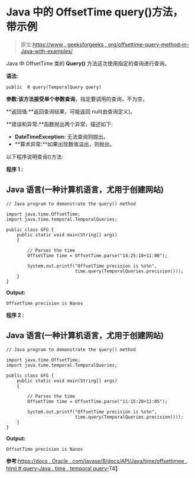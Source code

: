 # Java 中的 OffsetTime query()方法，带示例

> 原文:[https://www . geeksforgeeks . org/offsettime-query-method-in-Java-with-examples/](https://www.geeksforgeeks.org/offsettime-query-method-in-java-with-examples/)

Java 中 OffsetTime 类的 **Query()** 方法这次使用指定的查询进行查询。

**语法:**

```
public  R query(TemporalQuery query)
```

**参数:**该方法接受单个参数**查询**，指定要调用的查询，不为空。

**返回值:**返回查询结果，可能返回 null(由查询定义)。

**错误和异常:**函数抛出两个异常，描述如下:

*   **DateTimeException:** 无法查询则抛出。
*   **算术异常:**如果出现数值溢出，则抛出。

以下程序说明查询()方法:

**程序 1 :**

## Java 语言(一种计算机语言，尤用于创建网站)

```
// Java program to demonstrate the query() method

import java.time.OffsetTime;
import java.time.temporal.TemporalQueries;

public class GFG {
    public static void main(String[] args)
    {

        // Parses the time
        OffsetTime time = OffsetTime.parse("14:25:10+11:00");

        System.out.printf("OffsetTime precision is %s%n",
                          time.query(TemporalQueries.precision()));
    }
}
```

**Output:** 

```
OffsetTime precision is Nanos
```

**程序 2 :**

## Java 语言(一种计算机语言，尤用于创建网站)

```
// Java program to demonstrate the query() method

import java.time.OffsetTime;
import java.time.temporal.TemporalQueries;

public class GFG {
    public static void main(String[] args)
    {

        // Parses the time
        OffsetTime time = OffsetTime.parse("11:15:20+11:05");

        System.out.printf("OffsetTime precision is %s%n",
                          time.query(TemporalQueries.precision()));
    }
}
```

**Output:** 

```
OffsetTime precision is Nanos
```

**参考**:[https://docs . Oracle . com/javase/8/docs/API/Java/time/offsettimee . html # query-Java . time . temporal query-](https://docs.oracle.com/javase/8/docs/api/java/time/OffsetTime.html#query-java.time.temporal.TemporalQuery-)T4】
